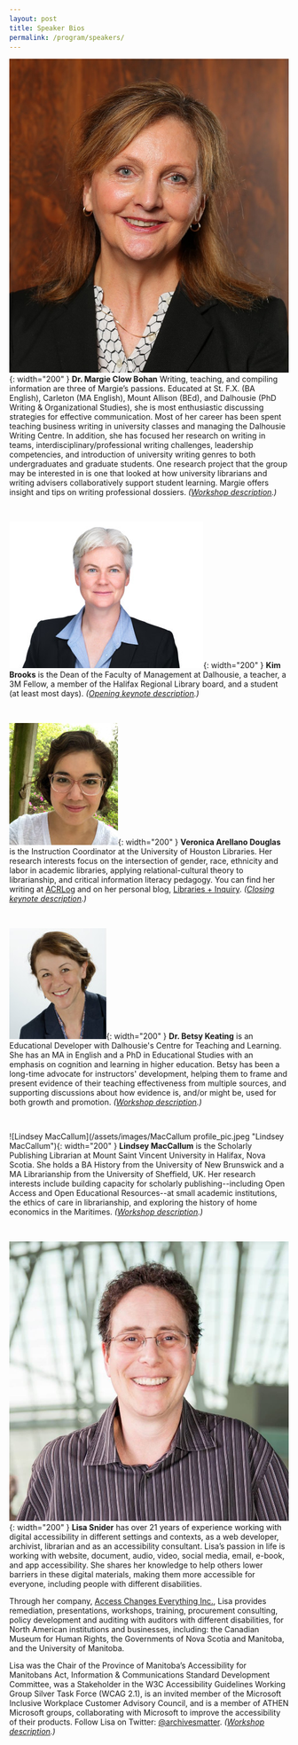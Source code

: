 ```yaml
---
layout: post
title: Speaker Bios
permalink: /program/speakers/
---
```

![Dr. Margie Clow Bohan](/assets/images/clow-bohan-1.jpg "Dr. Margie Clow Bohan"){: width="200" }
<a name="bohan"></a>**Dr. Margie Clow Bohan**
Writing, teaching, and compiling information are three of Margie’s passions. Educated at St. F.X. (BA English), Carleton (MA English), Mount Allison (BEd), and Dalhousie (PhD Writing & Organizational Studies), she is most enthusiastic discussing strategies for effective communication. Most of her career has been spent teaching business writing in university classes and managing the Dalhousie Writing Centre. In addition, she has focused her research on writing in teams, interdisciplinary/professional writing challenges, leadership competencies, and introduction of university writing genres to both undergraduates and graduate students. One research project that the group may be interested in is one that looked at how university librarians and writing advisers collaboratively support student learning. Margie offers insight and tips on writing professional dossiers. *([Workshop description](/program/workshops#workshop-1).)*

<br />

![Kim Brooks](/assets/images/Keynote1KimBrooks350p.jpg "Kim Brooks"){: width="200" }
<a name="brooks"></a>**Kim Brooks** is the Dean of the Faculty of Management at Dalhousie, a teacher, a 3M Fellow, a member of the Halifax Regional Library board, and a student (at least most days). *([Opening keynote description](/program/keynotes#keynote-1).)*

<br />

![Veronica Douglas](/assets/images/Keynote2VeronicaArellanoDouglas197.jpg "Veronica Douglas"){: width="200" }
<a name="douglas"></a>**Veronica Arellano Douglas** is the Instruction Coordinator at the University of Houston Libraries. Her research interests focus on the intersection of gender, race, ethnicity and labor in academic libraries, applying relational-cultural theory to librarianship, and critical information literacy pedagogy. You can find her writing at [ACRLog](https://acrlog.org) and on her personal blog, [Libraries + Inquiry](https://veronicaarellanodouglas.com). *([Closing keynote description](/program/keynotes#keynote-2).)*

<br />

![Betsy Keating](/assets/images/PCBetsyKeating264.jpg "Betsy Keating"){: width="200" }
<a name="keating"></a>**Dr. Betsy Keating** is an Educational Developer with Dalhousie's Centre for Teaching and Learning. She has an MA in English and a PhD in Educational Studies with an emphasis on cognition and learning in higher education. Betsy has been a long-time advocate for instructors' development, helping them to frame and present evidence of their teaching effectiveness from multiple sources, and supporting discussions about how evidence is, and/or might be, used for both growth and promotion. *([Workshop description](/program/workshops#workshop-1).)*  

<br />

![Lindsey MacCallum](/assets/images/MacCallum profile_pic.jpeg "Lindsey MacCallum"){: width="200" }
<a name="maccalum"></a>**Lindsey MacCallum** is the Scholarly Publishing Librarian at Mount Saint Vincent University in Halifax, Nova Scotia. She holds a BA History from the University of New Brunswick and a MA Librarianship from the University of Sheffield, UK. Her research interests include building capacity for scholarly publishing--including Open Access and Open Educational Resources--at small academic institutions, the ethics of care in librarianship, and exploring the history of home economics in the Maritimes. *([Workshop description](/program/workshops#workshop-3).)*

<br />

![Lisa Snider](/assets/images/WILU_Sniderheadshot.jpg "Lisa Snider"){: width="200" }
<a name="snider"></a>**Lisa Snider** has over 21 years of experience working with digital accessibility in different settings and contexts, as a web developer, archivist, librarian and as an accessibility consultant. Lisa’s passion in life is working with website, document, audio, video, social media, email, e-book, and app accessibility. She shares her knowledge to help others lower barriers in these digital materials, making them more accessible for everyone, including people with different disabilities.

Through her company, [Access Changes Everything Inc.](http://www.accesschangeseverything.com), Lisa provides remediation, presentations, workshops, training, procurement consulting, policy development and auditing with auditors with different disabilities, for North American institutions and businesses, including: the Canadian Museum for Human Rights, the Governments of Nova Scotia and Manitoba, and the University of Manitoba.

Lisa was the Chair of the Province of Manitoba’s Accessibility for Manitobans Act, Information & Communications Standard Development Committee, was a Stakeholder in the W3C Accessibility Guidelines Working Group Silver Task Force (WCAG 2.1), is an invited member of the Microsoft Inclusive Workplace Customer Advisory Council, and is a member of ATHEN Microsoft groups, collaborating with Microsoft to improve the accessibility of their products. Follow Lisa on Twitter: [@archivesmatter](http://twitter.com/archivesmatter). *([Workshop description](/program/workshops#workshop-2).)*

